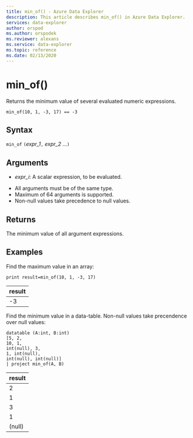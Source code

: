 ```yaml
---
title: min_of() - Azure Data Explorer
description: This article describes min_of() in Azure Data Explorer.
services: data-explorer
author: orspod
ms.author: orspodek
ms.reviewer: alexans
ms.service: data-explorer
ms.topic: reference
ms.date: 02/13/2020
---
```

# min_of()

Returns the minimum value of several evaluated numeric expressions.

```kusto
min_of(10, 1, -3, 17) == -3
```

## Syntax

`min_of` `(`*expr_1*`,` *expr_2* ...`)`

## Arguments

* *expr_i*: A scalar expression, to be evaluated.

- All arguments must be of the same type.
- Maximum of 64 arguments is supported.
- Non-null values take precedence to null values.

## Returns

The minimum value of all argument expressions.

## Examples

Find the maximum value in an array: 

<!-- csl: https://help.kusto.windows.net/Samples  -->
```kusto
print result=min_of(10, 1, -3, 17) 
```

|result|
|---|
|-3|

Find the minimum value in a data-table. Non-null values take precendence over null values:

<!-- csl: https://help.kusto.windows.net/Samples  -->
```kusto
datatable (A:int, B:int)
[5, 2,
10, 1,
int(null), 3,
1, int(null),
int(null), int(null)]
| project min_of(A, B)
```

|result|
|---|
|2|
|1|
|3| 
|1| 
|(null) |